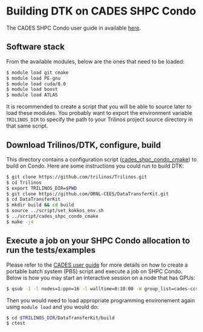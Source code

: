 # Building DTK on CADES SHPC Condo

The CADES SHPC Condo user guide in available [here](http://support.cades.ornl.gov/user-documentation/_book/#).

## Software stack
From the available modules, below are the ones that need to be loaded:
```bash
$ module load git cmake
$ module load PE-gnu
$ module load cuda/8.0
$ module load boost
$ module load ATLAS
```
It is recommended to create a script that you will be able to source later to load these modules.
You probably want to export the environment variable `TRILINOS_DIR` to specify the path to your Trilinos project source directory in that same script.

## Download Trilinos/DTK, configure, build
This directory contains a configuration script ([cades_shpc_condo_cmake](cades_shpc_condo_cmake)) to build on Condo.
Here are some instructions you could run to build DTK:
```bash
$ git clone https://github.com/trilinos/Trilinos.git
$ cd Trilinos
$ export TRILINOS_DIR=$PWD
$ git clone https://github.com/ORNL-CEES/DataTransferKit.git
$ cd DataTransferKit
$ mkdir build && cd build
$ source ../script/set_kokkos_env.sh
$ ../script/cades_shpc_condo_cmake
$ make -j4
```

## Execute a job on your SHPC Condo allocation to run the tests/examples
Please refer to the [CADES user guide](http://support.cades.ornl.gov/user-documentation/_book/condos/condo-mpi-hello-world.html)
for more details on how to create a portable batch system (PBS) script and execute a job on SHPC Condo.
Below is how you may start an interactive session on a node that has GPUs:
```bash
$ qsub -I -l nodes=1:ppn=16 -l walltime=0:10:00 -W group_list=cades-ccsd -A ccsd -q gpu_p100
```
Then you would need to load appropriate programming environement again using `module load` and you would do:
```bash
$ cd $TRILINOS_DIR/DataTransferKit/build
$ ctest
```
